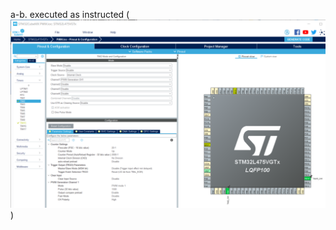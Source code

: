 a-b. executed as instructed (![STM32CubeMX](https://github.com/khkim607/embsys310/blob/main/assignment08/PWM%20configuration_STM32CubeMX.png))
